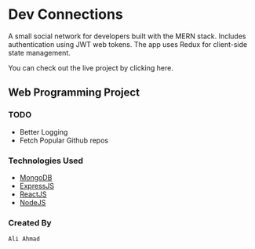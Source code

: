 # Dev Connections
A small social network for developers built with the MERN stack. Includes authentication using JWT web tokens. The app uses Redux for client-side state management.

You can check out the live project by clicking here.

## Web Programming Project

### TODO

- Better Logging
- Fetch Popular Github repos

### Technologies Used

- [MongoDB](https://www.mongodb.com/)
- [ExpressJS](https://expressjs.com/)
- [ReactJS](https://reactjs.org/)
- [NodeJS](https://nodejs.org/en/)

### Created By

    Ali Ahmad
